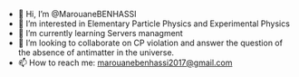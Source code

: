 - 👋 Hi, I’m @MarouaneBENHASSI
- 👀 I’m interested in Elementary Particle Physics and Experimental Physics
- 🌱 I’m currently learning Servers managment
- 💞️ I’m looking to collaborate on CP violation and answer the question of the absence of antimatter in the universe.
- 📫 How to reach me: marouanebenhassi2017@gmail.com

<!---
MarouaneBENHASSI/MarouaneBENHASSI is a ✨ special ✨ repository because its `README.md` (this file) appears on your GitHub profile.
You can click the Preview link to take a look at your changes.
--->
